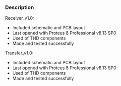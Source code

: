 ### Description

Receiver_v1.0:
- Included schematic and PCB layout
- Last opened with Proteus 8 Professional v8.13 SP0
- Used of THD components
- Made and tested successfully 

Transfer_v1.0:
- Included schematic and PCB layout
- Last opened with Proteus 8 Professional v8.13 SP0
- Used of THD components
- Made and tested successfully 